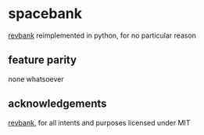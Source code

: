 # spacebank

[revbank](https://github.com/revspace/revbank) reimplemented in python, for no particular reason

## feature parity

none whatsoever

## acknowledgements

[revbank](https://github.com/revspace/revbank), for all intents and purposes licensed under MIT